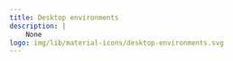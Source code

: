 ```yaml
---
title: Desktop environments
description: |
    None
logo: img/lib/material-icons/desktop-environments.svg
---
```

